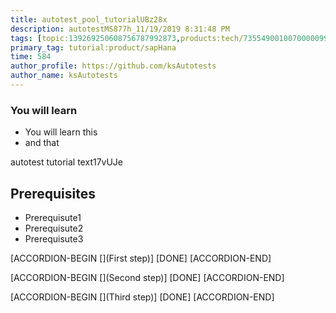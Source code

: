 ```yaml
---
title: autotest_pool_tutorialUBz28x
description: autotestMS877h_11/19/2019 8:31:48 PM
tags: [topic:139269250608756787992873,products:tech/73554900100700000996,tutorial:experience/advanced]
primary_tag: tutorial:product/sapHana
time: 584
author_profile: https://github.com/ksAutotests
author_name: ksAutotests
---
```

### You will learn
- You will learn this
- and that

autotest tutorial text17vUJe

## Prerequisites
- Prerequisute1
- Prerequisute2
- Prerequisute3

[ACCORDION-BEGIN [](First step)]
[DONE]
[ACCORDION-END]

[ACCORDION-BEGIN [](Second step)]
[DONE]
[ACCORDION-END]

[ACCORDION-BEGIN [](Third step)]
[DONE]
[ACCORDION-END]

